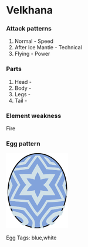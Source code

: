 # Velkhana

### Attack patterns
1. Normal - Speed
2. After Ice Mantle - Technical
3. Flying - Power

### Parts
1. Head - 
2. Body - 
3. Legs - 
4. Tail - 

### Element weakness
Fire 

### Egg pattern
![image info](../assets/velkhana.png)

Egg Tags: blue,white